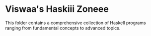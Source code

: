 # Viswaa's Haskiii Zoneee
This folder contains a comprehensive collection of Haskell programs ranging from fundamental concepts to advanced topics.






